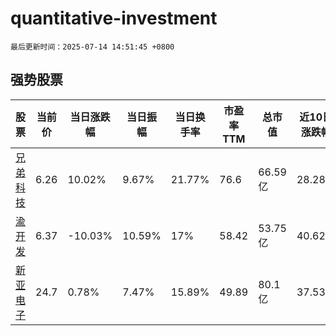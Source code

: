 # quantitative-investment

`最后更新时间：2025-07-14 14:51:45 +0800`

## 强势股票

|股票|当前价|当日涨跌幅|当日振幅|当日换手率|市盈率TTM|总市值|近10日涨跌幅|
|----|----|----|----|----|----|----|----|
|[兄弟科技](https://xueqiu.com/S/SZ002562)|6.26|10.02%|9.67%|21.77%|76.6|66.59亿|28.28%|
|[渝开发](https://xueqiu.com/S/SZ000514)|6.37|-10.03%|10.59%|17%|58.42|53.75亿|40.62%|
|[新亚电子](https://xueqiu.com/S/SH605277)|24.7|0.78%|7.47%|15.89%|49.89|80.1亿|37.53%|

